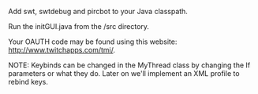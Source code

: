 Add swt, swtdebug and pircbot to your Java classpath.

Run the initGUI.java from the /src directory.

Your OAUTH code may be found using this website: http://www.twitchapps.com/tmi/.

NOTE: Keybinds can be changed in the MyThread class by changing the If parameters or what they do. Later on we'll implement an XML profile to rebind keys.
